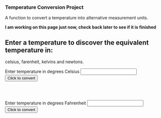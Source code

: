 ### Temperature Conversion Project

A function to convert a temperature into alternative measurement units.

**I am working on this page just now, check back later to see if it is finished**

## Enter a temperature to discover the equivalent temperature in:
celsius, farenheit, kelvins and newtons.

Enter temperature in degrees Celsius <input type="number" id="celsius" name="celsius"/> 
<input type="button" onclick="celsiusConverter()" value="Click to convert" />
<div id="theResult"><BR/></div>

<BR/>

Enter temperature in degrees Fahrenheit <input type="number" id="fahrenheit" name="fahrenheit"/> 
<input type="button" onclick="fahrenheitConverter()" value="Click to convert" />
<div id="theAnswer"><BR/></div>

<script>
function celsiusConverter() {
    let result = "";
    let celsius = document.getElementById("celsius").value;
    console.log(celsius);
    let fahrenheit = Math.floor(celsius*(9/5)+32);
    let kelvin = Math.floor(273.15 + celsius);
    let newton = Math.floor(celsius*(33/100));
    result = `Degrees ${celsius} C, ${fahrenheit} F, ${kelvin} K, ${newton} N`;
    document.getElementById("theResult").innerHTML = result;
};

function fahrenheitConverter() {
    let answer = "";
    let fahrenheit = document.getElementById("fahrenheit").value;
    console.log(fahrenheit);
    let celsius = Math.floor((fahrenheit-32)*5/9);
    let kelvin = Math.floor(celsius + 273.15);
    let newton = Math.floor(celsius*(33/100));
    answer = `Degrees ${celsius} C, ${fahrenheit} F, ${kelvin} K, ${newton} N`; 
    document.getElementById("theAnswer").innerHTML = answer;
};
  </script>
